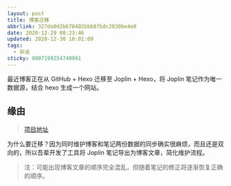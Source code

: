 ```yaml
---
layout: post
title: 博客迁移
abbrlink: 327da0d2b678402bbb8fbdc2030be4e0
date: 2020-12-29 08:23:46
updated: 2020-12-30 10:01:09
tags:
  - 杂谈
sticky: 9007199254740991
---
```


最近博客正在从 GitHub + Hexo 迁移至 Joplin + Hexo，将 Joplin 笔记作为唯一数据源，结合 hexo 生成一个网站。

## 缘由

> [项目地址](http://github.com/rxliuli/joplin-blog)

为什么要迁移？因为同时维护博客和笔记两份数据的同步确实很麻烦，而且还是双向的，所以吾辈开发了工具将 Joplin 笔记导出为博客文章，简化维护流程。

> 注：可能出现博客文章的顺序完全混乱，但随着笔记的修正将逐渐恢复正确的顺序。
